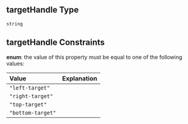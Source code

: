## targetHandle Type

`string`

## targetHandle Constraints

**enum**: the value of this property must be equal to one of the following values:

| Value             | Explanation |
| :---------------- | :---------- |
| `"left-target"`   |             |
| `"right-target"`  |             |
| `"top-target"`    |             |
| `"bottom-target"` |             |
